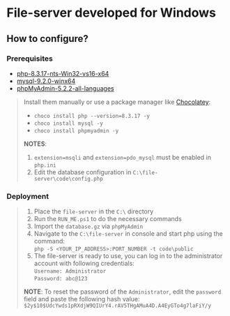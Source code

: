 # File-server developed for Windows

## How to configure?

### Prerequisites

- [php-8.3.17-nts-Win32-vs16-x64](https://windows.php.net/downloads/releases/php-8.4.4-Win32-vs17-x86.zip)
- [mysql-9.2.0-winx64](https://dev.mysql.com/downloads/file/?id=537330)
- [phpMyAdmin-5.2.2-all-languages](https://files.phpmyadmin.net/phpMyAdmin/5.2.2/phpMyAdmin-5.2.2-all-languages.zip)

> Install them manually or use a package manager like [Chocolatey](https://chocolatey.org/):
>
> - `choco install php --version=8.3.17 -y`
> - `choco install mysql -y`
> - `choco install phpmyadmin -y`
>
> **NOTES**:
>
> 1. `extension=msqli` and `extension=pdo_mysql` must be enabled in `php.ini`
> 2. Edit the database configuration in `C:\file-server\code\config.php`

### Deployment

> 1. Place the `file-server` in the `C:\` directory
> 2. Run the `RUN_ME.ps1` to do the necessary commands
> 3. Import the `database.gz` via `phpMyAdmin`
> 4. Navigate to the `C:\file-server` in console and start php using the command:  
>    `php -S <YOUR_IP_ADDRESS>:PORT_NUMBER -t code\public`
> 5. The file-server is ready to use, you can log in to the administrator account with following credentials:  
>    `Username: Administrator`  
>    `Password: abc@123`
>
> **NOTE**: To reset the password of the `Administrator`, edit the `password` field and paste the following hash value:  
> `$2y$10$UdcYwds1pRXdjW9QIUrY4.rAV5THgAMuA4D.A4EyGTo4g7laFiY/y`
